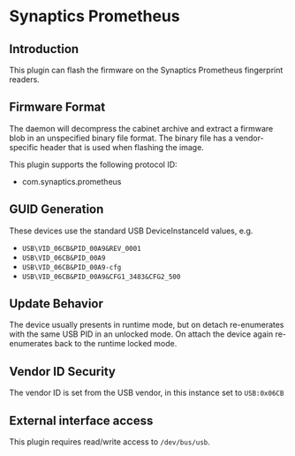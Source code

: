 Synaptics Prometheus
====================

Introduction
------------

This plugin can flash the firmware on the Synaptics Prometheus fingerprint readers.

Firmware Format
---------------

The daemon will decompress the cabinet archive and extract a firmware blob in
an unspecified binary file format. The binary file has a vendor-specific header
that is used when flashing the image.

This plugin supports the following protocol ID:

 * com.synaptics.prometheus

GUID Generation
---------------

These devices use the standard USB DeviceInstanceId values, e.g.

 * `USB\VID_06CB&PID_00A9&REV_0001`
 * `USB\VID_06CB&PID_00A9`
 * `USB\VID_06CB&PID_00A9-cfg`
 * `USB\VID_06CB&PID_00A9&CFG1_3483&CFG2_500`

Update Behavior
---------------

The device usually presents in runtime mode, but on detach re-enumerates with
the same USB PID in an unlocked mode. On attach the device again re-enumerates
back to the runtime locked mode.

Vendor ID Security
------------------

The vendor ID is set from the USB vendor, in this instance set to `USB:0x06CB`

External interface access
-------------------------
This plugin requires read/write access to `/dev/bus/usb`.
